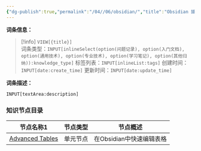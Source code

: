```yaml
---
{"dg-publish":true,"permalink":"/04//06/obsidian/","title":"Obsidian 插件列表","tags":["插件归纳","Obsidian"]}
---
```



**词条信息：**

> [!info] `VIEW[{title}]`  
> 词条类型：`INPUT[inlineSelect(option(问题记录), option(入门文档), option(通用技术), option(专业技术), option(学习笔记), option(其他归纳)):knowledge_type]` 标签列表：`INPUT[inlineList:tags]` 创建时间：`INPUT[date:create_time]` 更新时间：`INPUT[date:update_time]`

**词条描述：**

`INPUT[textArea:description]`

### 知识节点目录

<div><table class="dataview table-view-table"><thead class="table-view-thead"><tr class="table-view-tr-header"><th class="table-view-th"><span data-tag-name="p" class="el-p">节点名称</span><span class="dataview small-text">1</span></th><th class="table-view-th"><span data-tag-name="p" class="el-p">节点类型</span></th><th class="table-view-th"><span data-tag-name="p" class="el-p">节点概述</span></th></tr></thead><tbody class="table-view-tbody"><tr><td><span data-tag-name="p" class="el-p"><a data-tooltip-position="top" aria-label="04-知识仓库/知识单元/06-其他归纳/Obsidian 插件列表/Advanced Tables.md" data-href="04-知识仓库/知识单元/06-其他归纳/Obsidian 插件列表/Advanced Tables.md" href="04-知识仓库/知识单元/06-其他归纳/Obsidian 插件列表/Advanced Tables.md" class="internal-link" target="_blank" rel="noopener nofollow">Advanced Tables</a></span></td><td><span data-tag-name="p" class="el-p">单元节点</span></td><td><span data-tag-name="p" class="el-p">在Obsidian中快速编辑表格</span></td></tr></tbody></table></div>
